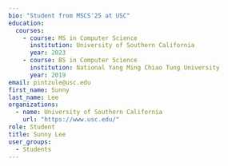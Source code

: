 ```yaml
---
bio: "Student from MSCS'25 at USC"
education:
  courses:
    - course: MS in Computer Science
      institution: University of Southern California
      year: 2023
    - course: BS in Computer Science
      institution: National Yang Ming Chiao Tung University
      year: 2019
email: pintzule@usc.edu
first_name: Sunny
last_name: Lee
organizations:
  - name: University of Southern California
    url: "https://www.usc.edu/"
role: Student
title: Sunny Lee
user_groups:
  - Students
---
```

